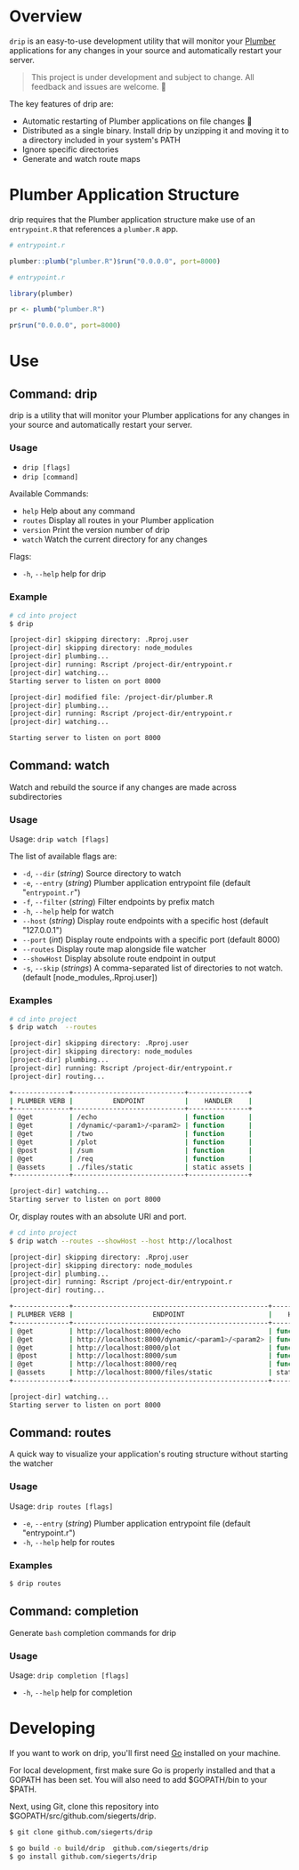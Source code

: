 # Overview

`drip` is an easy-to-use development utility that will monitor your [Plumber](https://www.rplumber.io) applications for any changes in your source and automatically restart your server.

> This project is under development and subject to change. All feedback and issues are welcome. 🍻

The key features of drip are:

- Automatic restarting of Plumber applications on file changes 🚀
- Distributed as a single binary. Install drip by unzipping it and moving it to a directory included in your system's PATH
- Ignore specific directories
- Generate and watch route maps

# Plumber Application Structure

drip requires that the Plumber application structure make use of an `entrypoint.R` that references a `plumber.R` app.

```r
# entrypoint.r

plumber::plumb("plumber.R")$run("0.0.0.0", port=8000)
```

```r
# entrypoint.r

library(plumber)

pr <- plumb("plumber.R")

pr$run("0.0.0.0", port=8000)
```

# Use

## Command: drip

drip is a utility that will monitor your Plumber applications for any changes in
your source and automatically restart your server.

### Usage

- `drip [flags]`
- `drip [command]`

Available Commands:

- `help` Help about any command
- `routes` Display all routes in your Plumber application
- `version` Print the version number of drip
- `watch` Watch the current directory for any changes

Flags:

- `-h`, `--help` help for drip

### Example

```sh
# cd into project
$ drip

[project-dir] skipping directory: .Rproj.user
[project-dir] skipping directory: node_modules
[project-dir] plumbing...
[project-dir] running: Rscript /project-dir/entrypoint.r
[project-dir] watching...
Starting server to listen on port 8000

[project-dir] modified file: /project-dir/plumber.R
[project-dir] plumbing...
[project-dir] running: Rscript /project-dir/entrypoint.r
[project-dir] watching...

Starting server to listen on port 8000

```

## Command: watch

Watch and rebuild the source if any changes are made across subdirectories

### Usage

Usage: `drip watch [flags]`

The list of available flags are:

- `-d`, `--dir` (_string_) Source directory to watch
- `-e`, `--entry` (_string_) Plumber application entrypoint file (default "`entrypoint.r`")
- `-f`, `--filter` (_string_) Filter endpoints by prefix match
- `-h`, `--help` help for watch
- `--host` (_string_) Display route endpoints with a specific host (default "127.0.0.1")
- `--port` (_int_) Display route endpoints with a specific port (default 8000)
- `--routes` Display route map alongside file watcher
- `--showHost` Display absolute route endpoint in output
- `-s`, `--skip` (_strings_) A comma-separated list of directories to not watch. (default [node_modules,.Rproj.user])

### Examples

```sh
# cd into project
$ drip watch  --routes

[project-dir] skipping directory: .Rproj.user
[project-dir] skipping directory: node_modules
[project-dir] plumbing...
[project-dir] running: Rscript /project-dir/entrypoint.r
[project-dir] routing...

+--------------+----------------------------+---------------+
| PLUMBER VERB |          ENDPOINT          |    HANDLER    |
+--------------+----------------------------+---------------+
| @get         | /echo                      | function      |
| @get         | /dynamic/<param1>/<param2> | function      |
| @get         | /two                       | function      |
| @get         | /plot                      | function      |
| @post        | /sum                       | function      |
| @get         | /req                       | function      |
| @assets      | ./files/static             | static assets |
+--------------+----------------------------+---------------+

[project-dir] watching...
Starting server to listen on port 8000
```

Or, display routes with an absolute URI and port.

```sh
# cd into project
$ drip watch --routes --showHost --host http://localhost

[project-dir] skipping directory: .Rproj.user
[project-dir] skipping directory: node_modules
[project-dir] plumbing...
[project-dir] running: Rscript /project-dir/entrypoint.r
[project-dir] routing...

+--------------+-------------------------------------------------+---------------+
| PLUMBER VERB |                    ENDPOINT                     |    HANDLER    |
+--------------+-------------------------------------------------+---------------+
| @get         | http://localhost:8000/echo                      | function      |
| @get         | http://localhost:8000/dynamic/<param1>/<param2> | function      |
| @get         | http://localhost:8000/plot                      | function      |
| @post        | http://localhost:8000/sum                       | function      |
| @get         | http://localhost:8000/req                       | function      |
| @assets      | http://localhost:8000/files/static              | static assets |
+--------------+-------------------------------------------------+---------------+

[project-dir] watching...
Starting server to listen on port 8000
```

## Command: routes

A quick way to visualize your application's routing structure without starting the watcher

### Usage

Usage: `drip routes [flags]`

- `-e`, `--entry` (_string_) Plumber application entrypoint file (default "entrypoint.r")
- `-h`, `--help` help for routes

### Examples

```sh
$ drip routes
```

## Command: completion

Generate `bash` completion commands for drip

### Usage

Usage: `drip completion [flags]`

- `-h`, `--help` help for completion

# Developing

If you want to work on drip, you'll first need [Go](https://golang.org/) installed on your machine.

For local development, first make sure Go is properly installed and that a GOPATH has been set. You will also need to add $GOPATH/bin to your $PATH.

Next, using Git, clone this repository into \$GOPATH/src/github.com/siegerts/drip.

```sh
$ git clone github.com/siegerts/drip
```

```sh
$ go build -o build/drip  github.com/siegerts/drip
$ go install github.com/siegerts/drip
```
